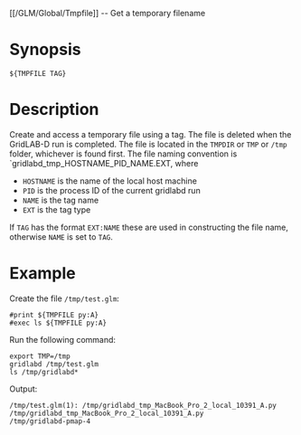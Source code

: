 [[/GLM/Global/Tmpfile]] -- Get a temporary filename

# Synopsis

~~~
${TMPFILE TAG}
~~~

# Description

Create and access a temporary file using a tag.  The file is deleted when the GridLAB-D run is completed.  The file is located in the `TMPDIR` or `TMP` or `/tmp` folder, whichever is found first. The file naming convention is `gridlabd_tmp_HOSTNAME_PID_NAME.EXT, where

  - `HOSTNAME` is the name of the local host machine
  - `PID` is the process ID of the current gridlabd run
  - `NAME` is the tag name
  - `EXT` is the tag type

If `TAG` has the format `EXT:NAME` these are used in constructing the file name, otherwise `NAME` is set to `TAG`.

# Example

Create the file `/tmp/test.glm`:

~~~
#print ${TMPFILE py:A}
#exec ls ${TMPFILE py:A}
~~~

Run the following command:

~~~
export TMP=/tmp
gridlabd /tmp/test.glm
ls /tmp/gridlabd*
~~~

Output:

~~~
/tmp/test.glm(1): /tmp/gridlabd_tmp_MacBook_Pro_2_local_10391_A.py
/tmp/gridlabd_tmp_MacBook_Pro_2_local_10391_A.py
/tmp/gridlabd-pmap-4
~~~

